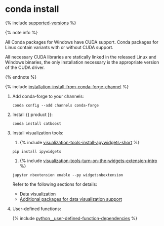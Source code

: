 # conda install

{% include [supported-versions](../_includes/work_src/reusage-installation/python__supported-versions.md) %}

{% note info %}

All Conda packages for Windows have CUDA support.
Conda packages for Linux contain variants with or without CUDA support.

All necessary CUDA libraries are statically linked in the released Linux and Windows binaries, the only installation necessary is the appropriate version of the CUDA driver.

{% endnote %}

{% include [installation-install-from-conda-forge-channel](../_includes/work_src/reusage-common-phrases/install-from-conda-forge-channel.md) %}


1. Add conda-forge to your channels:
    ```no-highlight
    conda config --add channels conda-forge
    ```

1. Install {{ product }}:
    ```no-highlight
    conda install catboost
    ```

1. Install visualization tools:
    1. {% include [visualization-tools-install-apywidgets-short](../_includes/work_src/reusage-installation/install-apywidgets-short.md) %}

    ```no-highlight
    pip install ipywidgets
    ```

    1. {% include [visualization-tools-turn-on-the-widgets-extension-intro](../_includes/work_src/reusage-installation/turn-on-the-widgets-extension-intro.md) %}

    ```no-highlight
    jupyter nbextension enable --py widgetsnbextension
    ```

    Refer to the following sections for details:
    - [Data visualization](../features/visualization.md)
    - [Additional packages for data visualization support](../installation/python-installation-additional-data-visualization-packages.md)

1. User-defined functions:

    {% include [python__user-defined-function-dependencies](../_includes/work_src/reusage-installation/python__user-defined-functions-dependencies.md) %}
